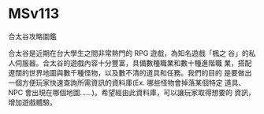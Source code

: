 # MSv113
合太谷攻略圖鑑

合太谷是近期在台大學生之間非常熱門的 RPG 遊戲，為知名遊戲「楓之
谷」的私人伺服器。合太谷的遊戲內容十分豐富，具備數種職業和數十種進階職
業，搭配遼闊的世界地圖與數千種怪物，以及數不清的道具和任務。我們的目的
是要做出一個方便玩家快速查詢所需資訊的資料庫(Ex. 哪些怪物會掉落某個特定
道具、NPC 會出現在哪個地圖......)。希望經由此資料庫，可以讓玩家取得想要的
資訊，增加遊戲體驗。
